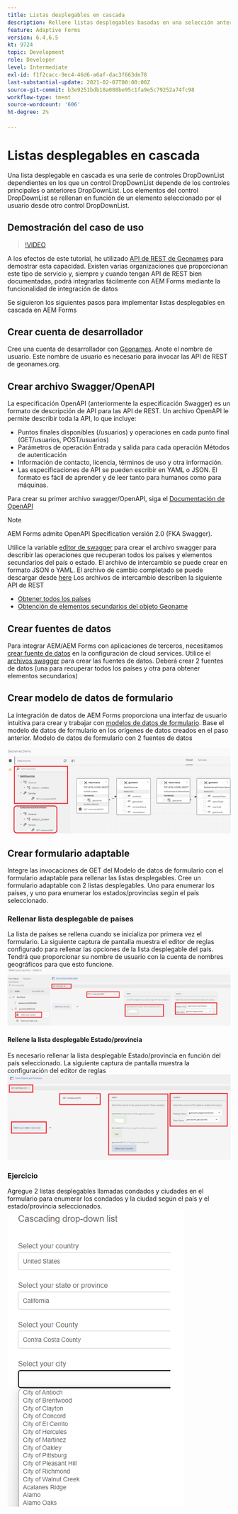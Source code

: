 ```yaml
---
title: Listas desplegables en cascada
description: Rellene listas desplegables basadas en una selección anterior de lista desplegable.
feature: Adaptive Forms
version: 6.4,6.5
kt: 9724
topic: Development
role: Developer
level: Intermediate
exl-id: f1f2cacc-9ec4-46d6-a6af-dac3f663de78
last-substantial-update: 2021-02-07T00:00:00Z
source-git-commit: b3e9251bdb18a008be95c1fa9e5c79252a74fc98
workflow-type: tm+mt
source-wordcount: '606'
ht-degree: 2%

---
```


# Listas desplegables en cascada

Una lista desplegable en cascada es una serie de controles DropDownList dependientes en los que un control DropDownList depende de los controles principales o anteriores DropDownList. Los elementos del control DropDownList se rellenan en función de un elemento seleccionado por el usuario desde otro control DropDownList.

## Demostración del caso de uso

>[!VIDEO](https://video.tv.adobe.com/v/340344?quality=12&learn=on)

A los efectos de este tutorial, he utilizado [API de REST de Geonames](http://api.geonames.org/) para demostrar esta capacidad.
Existen varias organizaciones que proporcionan este tipo de servicio y, siempre y cuando tengan API de REST bien documentadas, podrá integrarlas fácilmente con AEM Forms mediante la funcionalidad de integración de datos

Se siguieron los siguientes pasos para implementar listas desplegables en cascada en AEM Forms

## Crear cuenta de desarrollador

Cree una cuenta de desarrollador con [Geonames](https://www.geonames.org/login). Anote el nombre de usuario. Este nombre de usuario es necesario para invocar las API de REST de geonames.org.

## Crear archivo Swagger/OpenAPI

La especificación OpenAPI (anteriormente la especificación Swagger) es un formato de descripción de API para las API de REST. Un archivo OpenAPI le permite describir toda la API, lo que incluye:

* Puntos finales disponibles (/usuarios) y operaciones en cada punto final (GET/usuarios, POST/usuarios)
* Parámetros de operación Entrada y salida para cada operación Métodos de autenticación
* Información de contacto, licencia, términos de uso y otra información.
* Las especificaciones de API se pueden escribir en YAML o JSON. El formato es fácil de aprender y de leer tanto para humanos como para máquinas.

Para crear su primer archivo swagger/OpenAPI, siga el [Documentación de OpenAPI](https://swagger.io/docs/specification/2-0/basic-structure/)

>[!NOTE]
> AEM Forms admite OpenAPI Specification versión 2.0 (FKA Swagger).

Utilice la variable [editor de swagger](https://editor.swagger.io/) para crear el archivo swagger para describir las operaciones que recuperan todos los países y elementos secundarios del país o estado. El archivo de intercambio se puede crear en formato JSON o YAML. El archivo de cambio completado se puede descargar desde [here](assets/swagger-files.zip)
Los archivos de intercambio describen la siguiente API de REST
* [Obtener todos los países](http://api.geonames.org/countryInfoJSON?username=yourusername)
* [Obtención de elementos secundarios del objeto Geoname](http://api.geonames.org/childrenJSON?formatted=true&amp;geonameId=6252001&amp;username=yourusername)

## Crear fuentes de datos

Para integrar AEM/AEM Forms con aplicaciones de terceros, necesitamos [crear fuente de datos](https://experienceleague.adobe.com/docs/experience-manager-learn/forms/ic-web-channel-tutorial/parttwo.html) en la configuración de cloud services. Utilice el [archivos swagger](assets/swagger-files.zip) para crear las fuentes de datos.
Deberá crear 2 fuentes de datos (una para recuperar todos los países y otra para obtener elementos secundarios)


## Crear modelo de datos de formulario

La integración de datos de AEM Forms proporciona una interfaz de usuario intuitiva para crear y trabajar con [modelos de datos de formulario](https://experienceleague.adobe.com/docs/experience-manager-65/forms/form-data-model/create-form-data-models.html?lang=es). Base el modelo de datos de formulario en los orígenes de datos creados en el paso anterior. Modelo de datos de formulario con 2 fuentes de datos

![fdm](assets/geonames-fdm.png)


## Crear formulario adaptable

Integre las invocaciones de GET del Modelo de datos de formulario con el formulario adaptable para rellenar las listas desplegables.
Cree un formulario adaptable con 2 listas desplegables. Uno para enumerar los países, y uno para enumerar los estados/provincias según el país seleccionado.

### Rellenar lista desplegable de países

La lista de países se rellena cuando se inicializa por primera vez el formulario. La siguiente captura de pantalla muestra el editor de reglas configurado para rellenar las opciones de la lista desplegable del país. Tendrá que proporcionar su nombre de usuario con la cuenta de nombres geográficos para que esto funcione.
![get-countries](assets/get-countries-rule-editor.png)

#### Rellene la lista desplegable Estado/provincia

Es necesario rellenar la lista desplegable Estado/provincia en función del país seleccionado. La siguiente captura de pantalla muestra la configuración del editor de reglas
![state-provincia-options](assets/state-province-options.png)

### Ejercicio

Agregue 2 listas desplegables llamadas condados y ciudades en el formulario para enumerar los condados y la ciudad según el país y el estado/provincia seleccionados.
![ejercicio](assets/cascading-drop-down-exercise.png)
